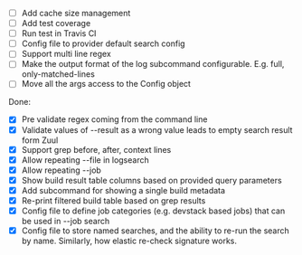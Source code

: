 - [ ] Add cache size management 
- [ ] Add test coverage
- [ ] Run test in Travis CI
- [ ] Config file to provider default search config
- [ ] Support multi line regex
- [ ] Make the output format of the log subcommand configurable. E.g. full,
  only-matched-lines
- [ ] Move all the args access to the Config object

Done:
- [x] Pre validate regex coming from the command line
- [x] Validate values of --result as a wrong value leads to empty search
  result form Zuul
- [x] Support grep before, after, context lines
- [x] Allow repeating --file in logsearch
- [x] Allow repeating --job
- [x] Show build result table columns based on provided query parameters
- [x] Add subcommand for showing a single build metadata
- [x] Re-print filtered build table based on grep results
- [x] Config file to define job categories (e.g. devstack based jobs) that can
  be used in --job search
- [x] Config file to store named searches, and the ability to re-run the search
  by name. Similarly, how elastic re-check signature works.
